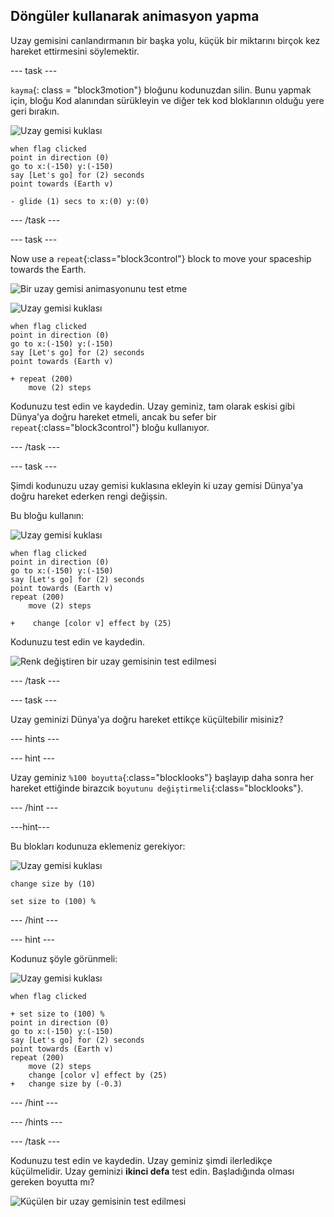 ## Döngüler kullanarak animasyon yapma

Uzay gemisini canlandırmanın bir başka yolu, küçük bir miktarını birçok kez hareket ettirmesini söylemektir.

\--- task \---

`kayma`{: class = "block3motion"} bloğunu kodunuzdan silin. Bunu yapmak için, bloğu Kod alanından sürükleyin ve diğer tek kod bloklarının olduğu yere geri bırakın.

![Uzay gemisi kuklası](images/sprite-spaceship.png)

```blocks3
when flag clicked
point in direction (0)
go to x:(-150) y:(-150)
say [Let's go] for (2) seconds
point towards (Earth v)

- glide (1) secs to x:(0) y:(0)
```

\--- /task \---

\--- task \---

Now use a `repeat`{:class="block3control"} block to move your spaceship towards the Earth.

![Bir uzay gemisi animasyonunu test etme](images/space-animate-stage.png)

![Uzay gemisi kuklası](images/sprite-spaceship.png)

```blocks3
when flag clicked
point in direction (0)
go to x:(-150) y:(-150)
say [Let's go] for (2) seconds
point towards (Earth v)

+ repeat (200)
    move (2) steps
```

Kodunuzu test edin ve kaydedin. Uzay geminiz, tam olarak eskisi gibi Dünya'ya doğru hareket etmeli, ancak bu sefer bir `repeat`{:class="block3control"} bloğu kullanıyor.

\--- /task \---

\--- task \---

Şimdi kodunuzu uzay gemisi kuklasına ekleyin ki uzay gemisi Dünya'ya doğru hareket ederken rengi değişsin.

Bu bloğu kullanın:

![Uzay gemisi kuklası](images/sprite-spaceship.png)

```blocks3
when flag clicked
point in direction (0)
go to x:(-150) y:(-150)
say [Let's go] for (2) seconds
point towards (Earth v)
repeat (200)
    move (2) steps

+    change [color v] effect by (25)
```

Kodunuzu test edin ve kaydedin.

![Renk değiştiren bir uzay gemisinin test edilmesi](images/space-colour-test.png)

\--- /task \---

\--- task \---

Uzay geminizi Dünya'ya doğru hareket ettikçe küçültebilir misiniz?

\--- hints \---

\--- hint \---

Uzay geminiz `%100 boyutta`{:class="blocklooks"} başlayıp daha sonra her hareket ettiğinde birazcık `boyutunu değiştirmeli`{:class="blocklooks"}.

\--- /hint \---

\---hint\---

Bu blokları kodunuza eklemeniz gerekiyor:

![Uzay gemisi kuklası](images/sprite-spaceship.png)

```blocks3
change size by (10)

set size to (100) %
```

\--- /hint \---

\--- hint \---

Kodunuz şöyle görünmeli:

![Uzay gemisi kuklası](images/sprite-spaceship.png)

```blocks3
when flag clicked

+ set size to (100) %
point in direction (0)
go to x:(-150) y:(-150)
say [Let's go] for (2) seconds
point towards (Earth v)
repeat (200)
    move (2) steps
    change [color v] effect by (25)
+   change size by (-0.3)
```

\--- /hint \---

\--- /hints \---

\--- /task \---

Kodunuzu test edin ve kaydedin. Uzay geminiz şimdi ilerledikçe küçülmelidir. Uzay geminizi **ikinci defa** test edin. Başladığında olması gereken boyutta mı?

![Küçülen bir uzay gemisinin test edilmesi](images/space-size-test.png)